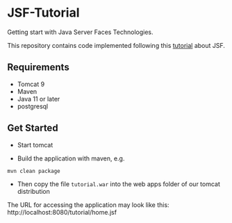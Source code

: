 # JSF-Tutorial
Getting start with Java Server Faces Technologies.

This repository contains code implemented following this [tutorial](https://www.tutorialspoint.com/jsf/index.htm) about JSF.

## Requirements

- Tomcat 9
- Maven
- Java 11 or later
- postgresql

## Get Started

- Start tomcat

- Build the application with maven, e.g.

```shell
mvn clean package
```

- Then copy the file `tutorial.war` into the web apps folder of our tomcat distribution

The URL for accessing the application may look like this: http://localhost:8080/tutorial/home.jsf
